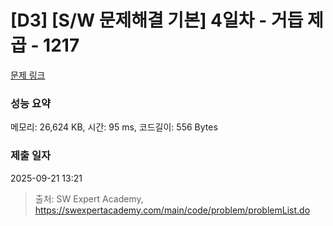 # [D3] [S/W 문제해결 기본] 4일차 - 거듭 제곱 - 1217 

[문제 링크](https://swexpertacademy.com/main/code/problem/problemDetail.do?contestProbId=AV14dUIaAAUCFAYD) 

### 성능 요약

메모리: 26,624 KB, 시간: 95 ms, 코드길이: 556 Bytes

### 제출 일자

2025-09-21 13:21



> 출처: SW Expert Academy, https://swexpertacademy.com/main/code/problem/problemList.do